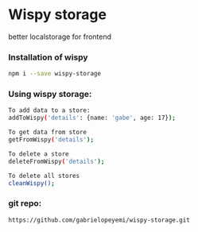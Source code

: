 # Wispy storage
better localstorage for frontend

### Installation of wispy
```bash
npm i --save wispy-storage
```

### Using wispy storage:


```bash
To add data to a store:
addToWispy('details': {name: 'gabe', age: 17});

To get data from store
getFromWispy('details');

To delete a store
deleteFromWispy('details');

To delete all stores
cleanWispy();
```

### git repo: 
```bash
https://github.com/gabrielopeyemi/wispy-storage.git
```